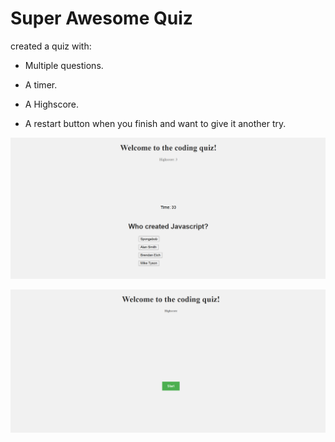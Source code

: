 # Super Awesome Quiz

created a quiz with:

- Multiple questions.

- A timer.

- A Highscore.

- A restart button when you finish and want to give it another try.

![Alt text](assets/Screenshot%202023-07-06%20163723.png)

![Alt text](assets/Screenshot%202023-07-06%20164101.png)
